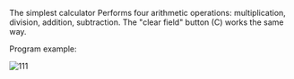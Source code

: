 The simplest calculator
Performs four arithmetic operations: multiplication, division, addition, subtraction. The "clear field" button (C) works the same way.

Program example:


![111](https://user-images.githubusercontent.com/93983025/172606808-bfd3a89b-8c7c-45ed-8d44-3a84a5da6abf.jpg)
